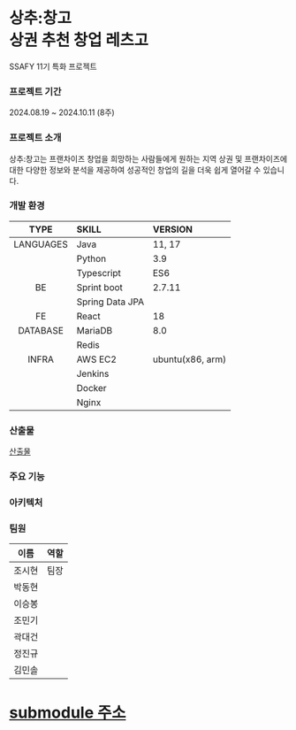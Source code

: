 # 상추:창고 <br>상권 추천 창업 레츠고
SSAFY 11기 특화 프로젝트 

### 프로젝트 기간
2024.08.19 ~ 2024.10.11 (8주)

### 프로젝트 소개
상추:창고는 프랜차이즈 창업을 희망하는 사람들에게 원하는 지역 상권 및 프랜차이즈에 대한 다양한 정보와 분석을 제공하여 성공적인 창업의 길을 더욱 쉽게 열어갈 수 있습니다.


### 개발 환경

|   TYPE    | SKILL           | VERSION          |
| :-------: | :-------------- | :--------------- |
| LANGUAGES | Java            | 11, 17           |
|           | Python          | 3.9              |
|           | Typescript      | ES6              |
| BE | Sprint boot     | 2.7.11           |
|           | Spring Data JPA |                  |
|  FE         | React           | 18               |
| DATABASE  | MariaDB           | 8.0              |
|           | Redis           |                  |
|   INFRA   | AWS EC2         | ubuntu(x86, arm) |
|           | Jenkins         |                  |
|           | Docker          |                  |
|           | Nginx           |                  |


### 산출물 
[산출물](https://radial-detective-510.notion.site/339ba87a3f8c45a68df7a7411d10278b?pvs=4)

### 주요 기능 

### 아키텍처



### 팀원

|  이름  | 역할                                                                             |
| :----: | :------------------------------------------------------------------------------- |
| 조시현 | 팀장 |
| 박동현 |            |
| 이승봉 |                  |
| 조민기 |                                  |
| 곽대건 |                           |
| 정진규 |   |
| 김민솔 |   |

# [submodule 주소](https://lab.ssafy.com/si4018/d108_secret.git) 
